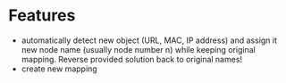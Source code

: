 # Features


* automatically detect new object (URL, MAC, IP address) and assign it new node name (usually node number n) while keeping original  mapping. Reverse provided solution back to original names!
* create new mapping
